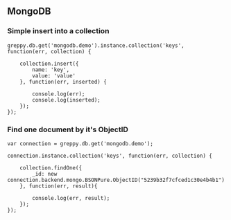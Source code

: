 ## MongoDB

### Simple insert into a collection

    greppy.db.get('mongodb.demo').instance.collection('keys', function(err, collection) {

        collection.insert({
            name: 'key',
            value: 'value'
        }, function(err, inserted) {

            console.log(err);
            console.log(inserted);
        });
    });

### Find one document by it's ObjectID

    var connection = greppy.db.get('mongodb.demo');

    connection.instance.collection('keys', function(err, collection) {

        collection.findOne({
            _id: new connection.backend.mongo.BSONPure.ObjectID("5239b32f7cfced1c30e4b4b1")
        }, function(err, result){

            console.log(err, result);
        });
    });


